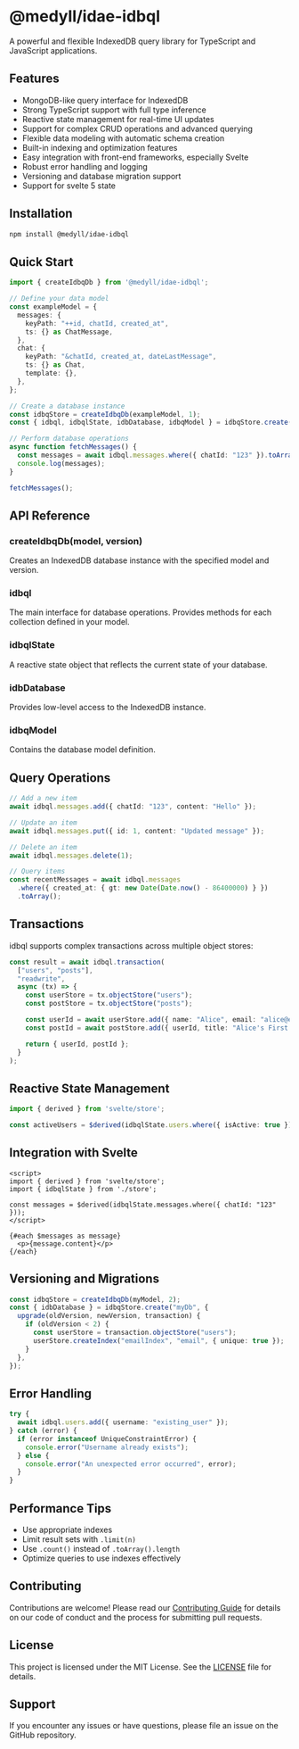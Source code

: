 # @medyll/idae-idbql

A powerful and flexible IndexedDB query library for TypeScript and JavaScript applications.

## Features

- MongoDB-like query interface for IndexedDB
- Strong TypeScript support with full type inference
- Reactive state management for real-time UI updates
- Support for complex CRUD operations and advanced querying
- Flexible data modeling with automatic schema creation
- Built-in indexing and optimization features
- Easy integration with front-end frameworks, especially Svelte
- Robust error handling and logging
- Versioning and database migration support
- Support for svelte 5 state

## Installation

```bash
npm install @medyll/idae-idbql
```

## Quick Start

```typescript
import { createIdbqDb } from '@medyll/idae-idbql';

// Define your data model
const exampleModel = {
  messages: {
    keyPath: "++id, chatId, created_at",
    ts: {} as ChatMessage,
  },
  chat: {
    keyPath: "&chatId, created_at, dateLastMessage",
    ts: {} as Chat,
    template: {},
  },
};

// Create a database instance
const idbqStore = createIdbqDb(exampleModel, 1);
const { idbql, idbqlState, idbDatabase, idbqModel } = idbqStore.create("myDatabase");

// Perform database operations
async function fetchMessages() {
  const messages = await idbql.messages.where({ chatId: "123" }).toArray();
  console.log(messages);
}

fetchMessages();
```

## API Reference

### createIdbqDb(model, version)

Creates an IndexedDB database instance with the specified model and version.

### idbql

The main interface for database operations. Provides methods for each collection defined in your model.

### idbqlState

A reactive state object that reflects the current state of your database.

### idbDatabase

Provides low-level access to the IndexedDB instance.

### idbqModel

Contains the database model definition.

## Query Operations

```typescript
// Add a new item
await idbql.messages.add({ chatId: "123", content: "Hello" });

// Update an item
await idbql.messages.put({ id: 1, content: "Updated message" });

// Delete an item
await idbql.messages.delete(1);

// Query items
const recentMessages = await idbql.messages
  .where({ created_at: { gt: new Date(Date.now() - 86400000) } })
  .toArray();
```

## Transactions

idbql supports complex transactions across multiple object stores:

```typescript
const result = await idbql.transaction(
  ["users", "posts"],
  "readwrite",
  async (tx) => {
    const userStore = tx.objectStore("users");
    const postStore = tx.objectStore("posts");

    const userId = await userStore.add({ name: "Alice", email: "alice@example.com" });
    const postId = await postStore.add({ userId, title: "Alice's First Post", content: "Hello, World!" });

    return { userId, postId };
  }
);
```

## Reactive State Management

```typescript
import { derived } from 'svelte/store';

const activeUsers = $derived(idbqlState.users.where({ isActive: true }));
```

## Integration with Svelte

```svelte
<script>
import { derived } from 'svelte/store';
import { idbqlState } from './store';

const messages = $derived(idbqlState.messages.where({ chatId: "123" }));
</script>

{#each $messages as message}
  <p>{message.content}</p>
{/each}
```

## Versioning and Migrations

```typescript
const idbqStore = createIdbqDb(myModel, 2);
const { idbDatabase } = idbqStore.create("myDb", {
  upgrade(oldVersion, newVersion, transaction) {
    if (oldVersion < 2) {
      const userStore = transaction.objectStore("users");
      userStore.createIndex("emailIndex", "email", { unique: true });
    }
  },
});
```

## Error Handling

```typescript
try {
  await idbql.users.add({ username: "existing_user" });
} catch (error) {
  if (error instanceof UniqueConstraintError) {
    console.error("Username already exists");
  } else {
    console.error("An unexpected error occurred", error);
  }
}
```

## Performance Tips

- Use appropriate indexes
- Limit result sets with `.limit(n)`
- Use `.count()` instead of `.toArray().length`
- Optimize queries to use indexes effectively

## Contributing

Contributions are welcome! Please read our [Contributing Guide](CONTRIBUTING.md) for details on our code of conduct and the process for submitting pull requests.

## License

This project is licensed under the MIT License. See the [LICENSE](LICENSE) file for details.

## Support

If you encounter any issues or have questions, please file an issue on the GitHub repository.
 
